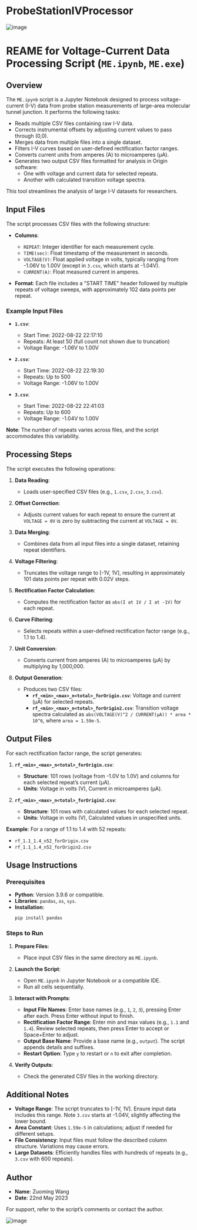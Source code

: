 # ProbeStationIVProcessor

![image](https://github.com/user-attachments/assets/d7ed0973-76d3-4734-aa92-26364d391329)
# REAME for Voltage-Current Data Processing Script (`ME.ipynb`, `ME.exe`) 


## Overview

The `ME.ipynb` script is a Jupyter Notebook designed to process voltage-current (I-V) data from probe station measurements of large-area molecular tunnel junction. It performs the following tasks:

- Reads multiple CSV files containing raw I-V data.
- Corrects instrumental offsets by adjusting current values to pass through (0,0).
- Merges data from multiple files into a single dataset.
- Filters I-V curves based on user-defined rectification factor ranges.
- Converts current units from amperes (A) to microamperes (µA).
- Generates two output CSV files formatted for analysis in Origin software:
  - One with voltage and current data for selected repeats.
  - Another with calculated transition voltage spectra.

This tool streamlines the analysis of large I-V datasets for researchers.

## Input Files

The script processes CSV files with the following structure:

- **Columns**:
  - `REPEAT`: Integer identifier for each measurement cycle.
  - `TIME(sec)`: Float timestamp of the measurement in seconds.
  - `VOLTAGE(V)`: Float applied voltage in volts, typically ranging from -1.06V to 1.00V (except in `3.csv`, which starts at -1.04V).
  - `CURRENT(A)`: Float measured current in amperes.

- **Format**: Each file includes a "START TIME" header followed by multiple repeats of voltage sweeps, with approximately 102 data points per repeat.

### Example Input Files

- **`1.csv`**:
  - Start Time: 2022-08-22 22:17:10
  - Repeats: At least 50 (full count not shown due to truncation)
  - Voltage Range: -1.06V to 1.00V

- **`2.csv`**:
  - Start Time: 2022-08-22 22:19:30
  - Repeats: Up to 500
  - Voltage Range: -1.06V to 1.00V

- **`3.csv`**:
  - Start Time: 2022-08-22 22:41:03
  - Repeats: Up to 600
  - Voltage Range: -1.04V to 1.00V

**Note**: The number of repeats varies across files, and the script accommodates this variability.

## Processing Steps

The script executes the following operations:

1. **Data Reading**:
   - Loads user-specified CSV files (e.g., `1.csv`, `2.csv`, `3.csv`).

2. **Offset Correction**:
   - Adjusts current values for each repeat to ensure the current at `VOLTAGE = 0V` is zero by subtracting the current at `VOLTAGE = 0V`.

3. **Data Merging**:
   - Combines data from all input files into a single dataset, retaining repeat identifiers.

4. **Voltage Filtering**:
   - Truncates the voltage range to [-1V, 1V], resulting in approximately 101 data points per repeat with 0.02V steps.

5. **Rectification Factor Calculation**:
   - Computes the rectification factor as `abs(I at 1V / I at -1V)` for each repeat.

6. **Curve Filtering**:
   - Selects repeats within a user-defined rectification factor range (e.g., 1.1 to 1.4).

7. **Unit Conversion**:
   - Converts current from amperes (A) to microamperes (µA) by multiplying by 1,000,000.

8. **Output Generation**:
   - Produces two CSV files:
     - **`rf_<min>_<max>_n<total>_forOrigin.csv`**: Voltage and current (µA) for selected repeats.
     - **`rf_<min>_<max>_n<total>_forOrigin2.csv`**: Transition voltage spectra calculated as `abs(VOLTAGE(V)^2 / CURRENT(µA)) * area * 10^6`, where `area = 1.59e-5`.

## Output Files

For each rectification factor range, the script generates:

1. **`rf_<min>_<max>_n<total>_forOrigin.csv`**:
   - **Structure**: 101 rows (voltage from -1.0V to 1.0V) and columns for each selected repeat’s current (µA).
   - **Units**: Voltage in volts (V), Current in microamperes (µA).

2. **`rf_<min>_<max>_n<total>_forOrigin2.csv`**:
   - **Structure**: 101 rows with calculated values for each selected repeat.
   - **Units**: Voltage in volts (V), Calculated values in unspecified units.

**Example**: For a range of 1.1 to 1.4 with 52 repeats:
- `rf_1.1_1.4_n52_forOrigin.csv`
- `rf_1.1_1.4_n52_forOrigin2.csv`

## Usage Instructions

### Prerequisites
- **Python**: Version 3.9.6 or compatible.
- **Libraries**: `pandas`, `os`, `sys`.
- **Installation**:
  ```bash
  pip install pandas
  ```

### Steps to Run
1. **Prepare Files**:
   - Place input CSV files in the same directory as `ME.ipynb`.

2. **Launch the Script**:
   - Open `ME.ipynb` in Jupyter Notebook or a compatible IDE.
   - Run all cells sequentially.

3. **Interact with Prompts**:
   - **Input File Names**: Enter base names (e.g., `1`, `2`, `3`), pressing Enter after each. Press Enter without input to finish.
   - **Rectification Factor Range**: Enter min and max values (e.g., `1.1` and `1.4`). Review selected repeats, then press Enter to accept or Space+Enter to adjust.
   - **Output Base Name**: Provide a base name (e.g., `output`). The script appends details and suffixes.
   - **Restart Option**: Type `y` to restart or `n` to exit after completion.

4. **Verify Outputs**:
   - Check the generated CSV files in the working directory.

## Additional Notes

- **Voltage Range**: The script truncates to [-1V, 1V]. Ensure input data includes this range. Note `3.csv` starts at -1.04V, slightly affecting the lower bound.
- **Area Constant**: Uses `1.59e-5` in calculations; adjust if needed for different setups.
- **File Consistency**: Input files must follow the described column structure. Variations may cause errors.
- **Large Datasets**: Efficiently handles files with hundreds of repeats (e.g., `3.csv` with 600 repeats).

## Author
- **Name**: Zuoming Wang
- **Date**: 22nd May 2023

For support, refer to the script’s comments or contact the author.

![image](https://github.com/user-attachments/assets/79093ca4-ab1b-4f0c-8db0-9a1993e1da02)

